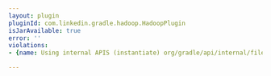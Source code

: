 ```yaml
---
layout: plugin
pluginId: com.linkedin.gradle.hadoop.HadoopPlugin
isJarAvailable: true
error: ''
violations:
- {name: Using internal APIS (instantiate) org/gradle/api/internal/file/copy/CopySpecInternal}

---
```

